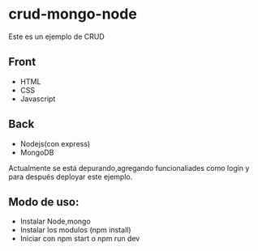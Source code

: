 # crud-mongo-node

Este es un ejemplo de CRUD

## Front
- HTML
- CSS
- Javascript
## Back
- Nodejs(con express)
- MongoDB

Actualmente se está depurando,agregando funcionaliades como login y para después deployar este ejemplo.

## Modo de uso:
- Instalar Node,mongo
- Instalar los modulos (npm install)
- Iniciar con npm start o npm run dev
